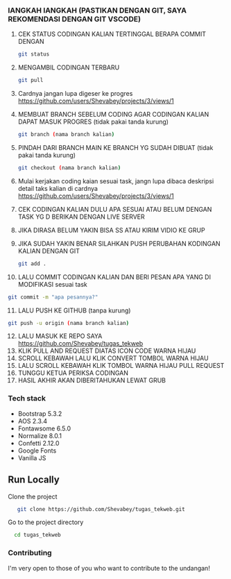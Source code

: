 ### lANGKAH lANGKAH (PASTIKAN DENGAN GIT, SAYA REKOMENDASI DENGAN GIT VSCODE)
1. CEK STATUS CODINGAN KALIAN TERTINGGAL BERAPA COMMIT  DENGAN
   ```bash
   git status
   ```
2. MENGAMBIL CODINGAN TERBARU
   ```bash
   git pull
   ```
3. Cardnya jangan lupa digeser ke progres
   https://github.com/users/Shevabey/projects/3/views/1

4. MEMBUAT BRANCH SEBELUM CODING AGAR CODINGAN KALIAN DAPAT MASUK PROGRES (tidak pakai tanda kurung)
   ```bash
   git branch (nama branch kalian)
   ```
5. PINDAH DARI BRANCH MAIN KE BRANCH YG SUDAH DIBUAT (tidak pakai tanda kurung)
   ```bash
   git checkout (nama branch kalian)
   ```
6. Mulai kerjakan coding kaian sesuai task, jangn lupa dibaca deskripsi detail taks kalian di cardnya
    https://github.com/users/Shevabey/projects/3/views/1
7. CEK CODINGAN KALIAN DULU APA SESUAI ATAU BELUM DENGAN TASK YG D BERIKAN DENGAN LIVE SERVER
8. JIKA DIRASA BELUM YAKIN BISA SS ATAU KIRIM VIDIO KE GRUP
9. JIKA SUDAH YAKIN BENAR SILAHKAN PUSH PERUBAHAN KODINGAN KALIAN DENGAN GIT
   ```bash
   git add .
   ```
10. LALU COMMIT CODINGAN KALIAN DAN BERI PESAN APA YANG DI MODIFIKASI sesuai task
   ```bash
   git commit -m "apa pesannya?"
   ```
11. LALU PUSH KE GITHUB (tanpa kurung)
   ```bash
   git push -u origin (nama branch kalian)
   ```
12. LALU MASUK KE REPO SAYA
   https://github.com/Shevabey/tugas_tekweb
13. KLIK PULL AND REQUEST DIATAS ICON CODE WARNA HIJAU
14. SCROLL KEBAWAH LALU KLIK CONVERT TOMBOL WARNA HIJAU
15. LALU SCROLL KEBAWAH KLIK TOMBOL WARNA HIJAU PULL REQUEST
16. TUNGGU KETUA PERIKSA CODINGAN
17. HASIL AKHIR AKAN DIBERITAHUKAN LEWAT GRUB
   
### Tech stack

- Bootstrap 5.3.2
- AOS 2.3.4
- Fontawsome 6.5.0
- Normalize 8.0.1
- Confetti 2.12.0
- Google Fonts
- Vanilla JS

## Run Locally

Clone the project

```bash
   git clone https://github.com/Shevabey/tugas_tekweb.git
```

Go to the project directory

```bash
  cd tugas_tekweb
```

### Contributing

I'm very open to those of you who want to contribute to the undangan!


